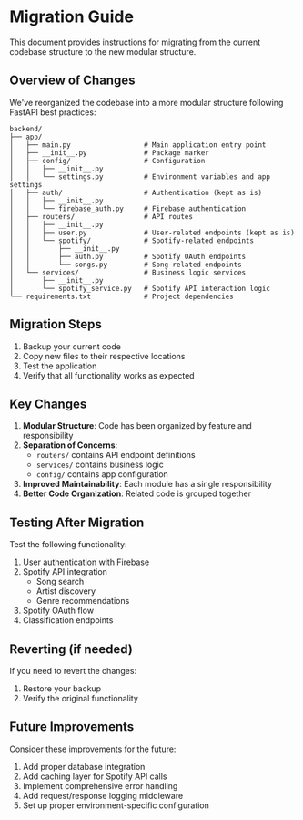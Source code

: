 # Migration Guide

This document provides instructions for migrating from the current codebase structure to the new modular structure.

## Overview of Changes

We've reorganized the codebase into a more modular structure following FastAPI best practices:

```
backend/
├── app/
│   ├── main.py                  # Main application entry point
│   ├── __init__.py              # Package marker
│   ├── config/                  # Configuration
│   │   ├── __init__.py
│   │   └── settings.py          # Environment variables and app settings
│   ├── auth/                    # Authentication (kept as is)
│   │   ├── __init__.py
│   │   └── firebase_auth.py     # Firebase authentication
│   ├── routers/                 # API routes
│   │   ├── __init__.py
│   │   ├── user.py              # User-related endpoints (kept as is)
│   │   └── spotify/             # Spotify-related endpoints
│   │       ├── __init__.py
│   │       ├── auth.py          # Spotify OAuth endpoints
│   │       └── songs.py         # Song-related endpoints
│   └── services/                # Business logic services
│       ├── __init__.py
│       └── spotify_service.py   # Spotify API interaction logic
└── requirements.txt             # Project dependencies
```

## Migration Steps

1. Backup your current code
2. Copy new files to their respective locations
3. Test the application
4. Verify that all functionality works as expected

## Key Changes

1. **Modular Structure**: Code has been organized by feature and responsibility
2. **Separation of Concerns**: 
   - `routers/` contains API endpoint definitions
   - `services/` contains business logic
   - `config/` contains app configuration
3. **Improved Maintainability**: Each module has a single responsibility
4. **Better Code Organization**: Related code is grouped together

## Testing After Migration

Test the following functionality:

1. User authentication with Firebase
2. Spotify API integration
   - Song search
   - Artist discovery
   - Genre recommendations
3. Spotify OAuth flow
4. Classification endpoints

## Reverting (if needed)

If you need to revert the changes:

1. Restore your backup
2. Verify the original functionality

## Future Improvements

Consider these improvements for the future:

1. Add proper database integration
2. Add caching layer for Spotify API calls
3. Implement comprehensive error handling
4. Add request/response logging middleware
5. Set up proper environment-specific configuration
